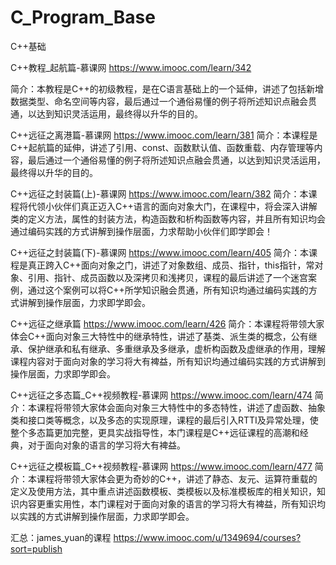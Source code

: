 # C_Program_Base
C++基础

C++教程_起航篇-慕课网 https://www.imooc.com/learn/342

简介：本教程是C++的初级教程，是在C语言基础上的一个延伸，讲述了包括新增数据类型、命名空间等内容，最后通过一个通俗易懂的例子将所述知识点融会贯通，以达到知识灵活运用，最终得以升华的目的。

C++远征之离港篇-慕课网 https://www.imooc.com/learn/381
简介：本课程是C++起航篇的延伸，讲述了引用、const、函数默认值、函数重载、内存管理等内容，最后通过一个通俗易懂的例子将所述知识点融会贯通，以达到知识灵活运用，最终得以升华的目的。

C++远征之封装篇(上)-慕课网 https://www.imooc.com/learn/382
简介：本课程将代领小伙伴们真正迈入C++语言的面向对象大门，在课程中，将会深入讲解类的定义方法，属性的封装方法，构造函数和析构函数等内容，并且所有知识均会通过编码实践的方式讲解到操作层面，力求帮助小伙伴们即学即会！

C++远征之封装篇(下)-慕课网 https://www.imooc.com/learn/405
简介：本课程是真正跨入C++面向对象之门，讲述了对象数组、成员、指针，this指针，常对象、引用、指针、成员函数以及深拷贝和浅拷贝，课程的最后讲述了一个迷宫案例，通过这个案例可以将C++所学知识融会贯通，所有知识均通过编码实践的方式讲解到操作层面，力求即学即会。

C++远征之继承篇 https://www.imooc.com/learn/426
简介：本课程将带领大家体会C++面向对象三大特性中的继承特性，讲述了基类、派生类的概念，公有继承、保护继承和私有继承、多重继承及多继承，虚析构函数及虚继承的作用，理解课程内容对于面向对象的学习将大有裨益，所有知识均通过编码实践的方式讲解到操作层面，力求即学即会。


C++远征之多态篇_C++视频教程-慕课网 https://www.imooc.com/learn/474
简介：本课程将带领大家体会面向对象三大特性中的多态特性，讲述了虚函数、抽象类和接口类等概念，以及多态的实现原理，课程的最后引入RTTI及异常处理，使整个多态篇更加完整，更具实战指导性，本门课程是C++远征课程的高潮和经典，对于面向对象的语言的学习将大有裨益。


C++远征之模板篇_C++视频教程-慕课网 https://www.imooc.com/learn/477
简介：本课程将带领大家体会更为奇妙的C++，讲述了静态、友元、运算符重载的定义及使用方法，其中重点讲述函数模板、类模板以及标准模板库的相关知识，知识内容更重实用性，本门课程对于面向对象的语言的学习将大有裨益，所有知识均以实践的方式讲解到操作层面，力求即学即会。


汇总：james_yuan的课程 https://www.imooc.com/u/1349694/courses?sort=publish
